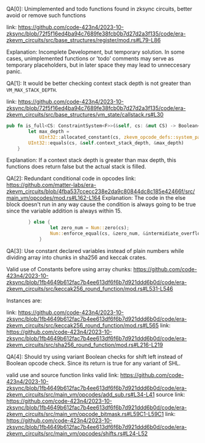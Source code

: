 QA[0]: Unimplemented and todo functions found in zksync circuits, better avoid or remove such functions

link: https://github.com/code-423n4/2023-10-zksync/blob/72f5f16ed4ba94c7689fe38fcb0b7d27d2a3f135/code/era-zkevm_circuits/src/base_structures/register/mod.rs#L79-L86 

Explanation: Incomplete Development, but temporary solution. In some cases, unimplemented functions or 'todo' comments may serve as temporary placeholders, but in later space they may lead to unneccesary panic.

QA[1]: It would be better checking context stack depth is not greater than `VM_MAX_STACK_DEPTH`.

link: https://github.com/code-423n4/2023-10-zksync/blob/72f5f16ed4ba94c7689fe38fcb0b7d27d2a3f135/code/era-zkevm_circuits/src/base_structures/vm_state/callstack.rs#L30

```rs
pub fn is_full<CS: ConstraintSystem<F>>(&self, cs: &mut CS) -> Boolean<F> {
        let max_depth =
            UInt32::allocated_constant(cs, zkevm_opcode_defs::system_params::VM_MAX_STACK_DEPTH);
        UInt32::equals(cs, &self.context_stack_depth, &max_depth)
    }
```
Explanation: If a context stack depth is greater than max depth, this functions does return false but the actual stack is filled.

QA[2]: Redundant conditional code in opcodes 
link: https://github.com/matter-labs/era-zkevm_circuits/blob/4fba537ccecc238e2da9c80844dc8c185e42466f/src/main_vm/opcodes/mod.rs#L162-L164
Explanation: The code in the else block doesn't run in any way cause the condition is always going to be true since the variable addition is always within 15.
```rs
        } else {
                let zero_num = Num::zero(cs);
                Num::enforce_equal(cs, &zero_num, &intermidiate_overflow.into_num());
            }
```

QA[3]: Use constant declared variables instead of plain numbers while dividing array into chunks in sha256 and keccak crates.

Valid use of Constants before using array chunks: https://github.com/code-423n4/2023-10-zksync/blob/1fb4649b612fac7b4ee613df6f6b7d921ddd6b0d/code/era-zkevm_circuits/src/keccak256_round_function/mod.rs#L531-L546

Instances are: 

link: https://github.com/code-423n4/2023-10-zksync/blob/1fb4649b612fac7b4ee613df6f6b7d921ddd6b0d/code/era-zkevm_circuits/src/keccak256_round_function/mod.rs#L565
link: https://github.com/code-423n4/2023-10-zksync/blob/1fb4649b612fac7b4ee613df6f6b7d921ddd6b0d/code/era-zkevm_circuits/src/sha256_round_function/mod.rs#L216-L219

QA[4]:  Should try using variant Boolean checks for shift left instead of Boolean opcode check. Since its return is true for any variant of SHL.

valid use and source function links
valid link: https://github.com/code-423n4/2023-10-zksync/blob/1fb4649b612fac7b4ee613df6f6b7d921ddd6b0d/code/era-zkevm_circuits/src/main_vm/opcodes/add_sub.rs#L34-L41
source link: https://github.com/code-423n4/2023-10-zksync/blob/1fb4649b612fac7b4ee613df6f6b7d921ddd6b0d/code/era-zkevm_circuits/src/main_vm/opcode_bitmask.rs#L59C1-L59C1
link: https://github.com/code-423n4/2023-10-zksync/blob/1fb4649b612fac7b4ee613df6f6b7d921ddd6b0d/code/era-zkevm_circuits/src/main_vm/opcodes/shifts.rs#L24-L52